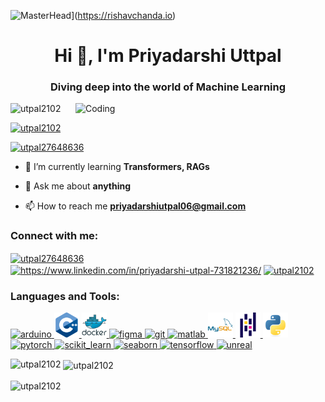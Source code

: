 ![MasterHead](https://www.panthercmms.com/img/machine-learning.gif)](https://rishavchanda.io)
<h1 align="center">Hi 👋, I'm Priyadarshi Uttpal</h1>
<h3 align="center">Diving deep into the world of Machine Learning</h3>
<img align="right" alt="Coding" width="400" src="https://i.pinimg.com/originals/2e/41/3b/2e413b52ae8c4df39062ac21f46c9aa7.gif">

<p align="left"> <img src="https://komarev.com/ghpvc/?username=utpal2102&label=Profile%20views&color=0e75b6&style=flat" alt="utpal2102" /> </p>

<p align="left"> <a href="https://github.com/ryo-ma/github-profile-trophy"><img src="https://github-profile-trophy.vercel.app/?username=utpal2102" alt="utpal2102" /></a> </p>

<p align="left"> <a href="https://twitter.com/utpal27648636" target="blank"><img src="https://img.shields.io/twitter/follow/utpal27648636?logo=twitter&style=for-the-badge" alt="utpal27648636" /></a> </p>

- 🌱 I’m currently learning **Transformers, RAGs**

- 💬 Ask me about **anything**

- 📫 How to reach me **priyadarshiutpal06@gmail.com**

<h3 align="left">Connect with me:</h3>
<p align="left">
<a href="https://twitter.com/utpal27648636" target="blank"><img align="center" src="https://raw.githubusercontent.com/rahuldkjain/github-profile-readme-generator/master/src/images/icons/Social/twitter.svg" alt="utpal27648636" height="30" width="40" /></a>
<a href="https://linkedin.com/in/https://www.linkedin.com/in/priyadarshi-utpal-731821236/" target="blank"><img align="center" src="https://raw.githubusercontent.com/rahuldkjain/github-profile-readme-generator/master/src/images/icons/Social/linked-in-alt.svg" alt="https://www.linkedin.com/in/priyadarshi-utpal-731821236/" height="30" width="40" /></a>
<a href="https://kaggle.com/utpal2102" target="blank"><img align="center" src="https://raw.githubusercontent.com/rahuldkjain/github-profile-readme-generator/master/src/images/icons/Social/kaggle.svg" alt="utpal2102" height="30" width="40" /></a>
</p>

<h3 align="left">Languages and Tools:</h3>
<p align="left"> <a href="https://www.arduino.cc/" target="_blank" rel="noreferrer"> <img src="https://cdn.worldvectorlogo.com/logos/arduino-1.svg" alt="arduino" width="40" height="40"/> </a> <a href="https://www.w3schools.com/cpp/" target="_blank" rel="noreferrer"> <img src="https://raw.githubusercontent.com/devicons/devicon/master/icons/cplusplus/cplusplus-original.svg" alt="cplusplus" width="40" height="40"/> </a> <a href="https://www.docker.com/" target="_blank" rel="noreferrer"> <img src="https://raw.githubusercontent.com/devicons/devicon/master/icons/docker/docker-original-wordmark.svg" alt="docker" width="40" height="40"/> </a> <a href="https://www.figma.com/" target="_blank" rel="noreferrer"> <img src="https://www.vectorlogo.zone/logos/figma/figma-icon.svg" alt="figma" width="40" height="40"/> </a> <a href="https://git-scm.com/" target="_blank" rel="noreferrer"> <img src="https://www.vectorlogo.zone/logos/git-scm/git-scm-icon.svg" alt="git" width="40" height="40"/> </a> <a href="https://www.mathworks.com/" target="_blank" rel="noreferrer"> <img src="https://upload.wikimedia.org/wikipedia/commons/2/21/Matlab_Logo.png" alt="matlab" width="40" height="40"/> </a> <a href="https://www.mysql.com/" target="_blank" rel="noreferrer"> <img src="https://raw.githubusercontent.com/devicons/devicon/master/icons/mysql/mysql-original-wordmark.svg" alt="mysql" width="40" height="40"/> </a> <a href="https://pandas.pydata.org/" target="_blank" rel="noreferrer"> <img src="https://raw.githubusercontent.com/devicons/devicon/2ae2a900d2f041da66e950e4d48052658d850630/icons/pandas/pandas-original.svg" alt="pandas" width="40" height="40"/> </a> <a href="https://www.python.org" target="_blank" rel="noreferrer"> <img src="https://raw.githubusercontent.com/devicons/devicon/master/icons/python/python-original.svg" alt="python" width="40" height="40"/> </a> <a href="https://pytorch.org/" target="_blank" rel="noreferrer"> <img src="https://www.vectorlogo.zone/logos/pytorch/pytorch-icon.svg" alt="pytorch" width="40" height="40"/> </a> <a href="https://scikit-learn.org/" target="_blank" rel="noreferrer"> <img src="https://upload.wikimedia.org/wikipedia/commons/0/05/Scikit_learn_logo_small.svg" alt="scikit_learn" width="40" height="40"/> </a> <a href="https://seaborn.pydata.org/" target="_blank" rel="noreferrer"> <img src="https://seaborn.pydata.org/_images/logo-mark-lightbg.svg" alt="seaborn" width="40" height="40"/> </a> <a href="https://www.tensorflow.org" target="_blank" rel="noreferrer"> <img src="https://www.vectorlogo.zone/logos/tensorflow/tensorflow-icon.svg" alt="tensorflow" width="40" height="40"/> </a> <a href="https://unrealengine.com/" target="_blank" rel="noreferrer"> <img src="https://raw.githubusercontent.com/kenangundogan/fontisto/036b7eca71aab1bef8e6a0518f7329f13ed62f6b/icons/svg/brand/unreal-engine.svg" alt="unreal" width="40" height="40"/> </a> </p>

<p><img align="left" src="https://github-readme-stats.vercel.app/api/top-langs?username=utpal2102&show_icons=true&locale=en&layout=compact" alt="utpal2102" /></p>

<p>&nbsp;<img align="center" src="https://github-readme-stats.vercel.app/api?username=utpal2102&show_icons=true&locale=en" alt="utpal2102" /></p>

<p><img align="center" src="https://github-readme-streak-stats.herokuapp.com/?user=utpal2102&" alt="utpal2102" /></p>
